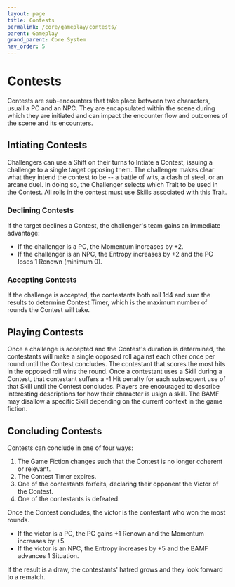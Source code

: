 ```yaml
---
layout: page
title: Contests
permalink: /core/gameplay/contests/
parent: Gameplay
grand_parent: Core System
nav_order: 5
---
```


# Contests

Contests are sub-encounters that take place between two characters, usuall a PC and an NPC.  They are encapsulated within the scene during which they are initiated and can impact the encounter flow and outcomes of the scene and its encounters.

## Intiating Contests
Challengers can use a Shift on their turns to Intiate a Contest, issuing a challenge to a single target opposing them.  The challenger makes clear what they intend the contest to be -- a battle of wits, a clash of steel, or an arcane duel.  In doing so, the Challenger selects which Trait to be used in the Contest.  All rolls in the contest must use Skills associated with this Trait.

### Declining Contests
If the target declines a Contest, the challenger's team gains an immediate advantage:
* If the challenger is a PC, the Momentum increases by +2.
* If the challenger is an NPC, the Entropy increases by +2 and the PC loses 1 Renown (minimum 0).

### Accepting Contests
If the challenge is accepted, the contestants both roll 1d4 and sum the results to determine Contest Timer, which is the maximum number of rounds the Contest will take.

## Playing Contests
Once a challenge is accepted and the Contest's duration is determined, the contestants will make a single opposed roll against each other once per round until the Contest concludes.
The contestant that scores the most hits in the opposed roll wins the round.
Once a contestant uses a Skill during a Contest, that contestant suffers a -1 Hit penalty for each subsequent use of that Skill until the Contest concludes.
Players are encouraged to describe interesting descriptions for how their character is usign a skill.  The BAMF may disallow a specific Skill depending on the current context in the game fiction.

## Concluding Contests
Contests can conclude in one of four ways:
1. The Game Fiction changes such that the Contest is no longer coherent or relevant.
2. The Contest Timer expires.
3. One of the contestants forfeits, declaring their opponent the Victor of the Contest.
4. One of the contestants is defeated.


Once the Contest concludes, the victor is the contestant who won the most rounds.
* If the victor is a PC, the PC gains +1 Renown and the Momentum increases by +5.
* If the victor is an NPC, the Entropy increases by +5 and the BAMF advances 1 Situation.

If the result is a draw, the contestants' hatred grows and they look forward to a rematch.

